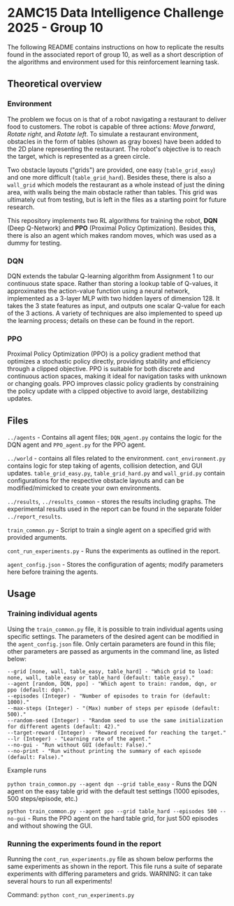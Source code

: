 # 2AMC15 Data Intelligence Challenge 2025 - Group 10
The following README contains instructions on how to replicate the results found in the associated report of group 10, as well as a short description of the algorithms and environment used for this reinforcement learning task.

## Theoretical overview
### Environment
The problem we focus on is that of a robot navigating a restaurant to deliver food to customers. The robot is capable of three actions: *Move forward*, *Rotate right*, and *Rotate left*. To simulate a restaurant environment, obstacles in the form of tables (shown as gray boxes) have been added to the 2D plane representing the restaurant. The robot's objective is to reach the target, which is represented as a green circle. 

Two obstacle layouts ("grids") are provided, one easy (`table_grid_easy`) and one more difficult (`table_grid_hard`). Besides these, there is also a `wall_grid` which models the restaurant as a whole instead of just the dining area, with walls being the main obstacle rather than tables. This grid was ultimately cut from testing, but is left in the files as a starting point for future research.

This repository implements two RL algorithms for training the robot, **DQN** (Deep Q-Network) and **PPO** (Proximal Policy Optimization). Besides this, there is also an agent which makes random moves, which was used as a dummy for testing.

### DQN
DQN extends the tabular Q-learning algorithm from Assignment 1 to our continuous state space. 
Rather than storing a lookup table of Q-values, it approximates the action-value function using a neural network, implemented as a 3-layer MLP with two hidden layers of dimension 128. It takes the 3 state features as input, and outputs one scalar Q-value for each of the 3 actions. A variety of techniques are also implemented to speed up the learning process; details on these can be found in the report.

### PPO
Proximal Policy Optimization (PPO) is a policy gradient method that optimizes a stochastic policy directly, providing stability and efficiency through a clipped objective. PPO is suitable for both discrete and continuous action spaces, making it ideal for navigation tasks with unknown or changing goals.
PPO improves classic policy gradients by constraining the policy update with a clipped objective to avoid large, destabilizing updates.

## Files
`../agents` - Contains all agent files; `DQN_agent.py` contains the logic for the DQN agent and `PPO_agent.py` for the PPO agent.

`../world` - contains all files related to the environment. `cont_environment.py` contains logic for step taking of agents, collision detection, and GUI updates. `table_grid_easy.py`, `table_grid_hard.py` and `wall_grid.py` contain configurations for the respective obstacle layouts and can be modified/mimicked to create your own environments.

`../results`, `../results_common` - stores the results including graphs. The experimental results used in the report can be found in the separate folder `../report_results`.

`train_common.py` - Script to train a single agent on a specified grid with provided arguments.

`cont_run_experiments.py` - Runs the experiments as outlined in the report.

`agent_config.json` - Stores the configuration of agents; modify parameters here before training the agents.

## Usage
### Training individual agents
Using the `train_common.py` file, it is possible to train individual agents using specific settings. The parameters of the desired agent can be modified in the `agent_config.json` file. Only certain parameters are found in this file; other parameters are passed as arguments in the command line, as listed below:
```
--grid [none, wall, table_easy, table_hard] - "Which grid to load: none, wall, table_easy or table_hard (default: table_easy)."
--agent [random, DQN, ppo] - "Which agent to train: random, dqn, or ppo (default: dqn)."
--episodes (Integer) - "Number of episodes to train for (default: 1000)."
--max-steps (Integer) - "(Max) number of steps per episode (default: 500)."
--random-seed (Integer) - "Random seed to use the same initialization for different agents (default: 42)."
--target-reward (Integer) - "Reward received for reaching the target."
--lr (Integer) - "Learning rate of the agent."
--no-gui - "Run without GUI (default: False)."
--no-print - "Run without printing the summary of each episode (default: False)."
```
Example runs

`python train_common.py --agent dqn --grid table_easy` - Runs the DQN agent on the easy table grid with the default test settings (1000 episodes, 500 steps/episode, etc.)

`python train_common.py --agent ppo --grid table_hard --episodes 500 --no-gui` - Runs the PPO agent on the hard table grid, for just 500 episodes and without showing the GUI.

### Running the experiments found in the report
Running the `cont_run_experiments.py` file as shown below performs the same experiments as shown in the report. This file runs a suite of separate experiments with differing parameters and grids. WARNING: it can take several hours to run all experiments!

Command: `python cont_run_experiments.py`